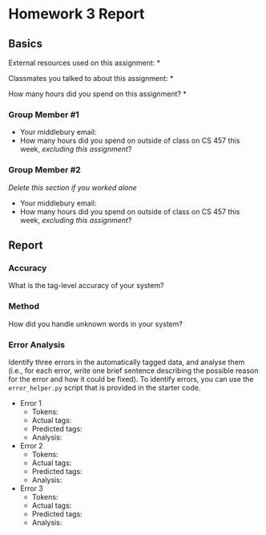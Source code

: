 # Homework 3 Report

## Basics
External resources used on this assignment:
* 

Classmates you talked to about this assignment:
* 

How many hours did you spend on this assignment?
* 

### Group Member #1
* Your middlebury email:
* How many hours did you spend on outside of class on CS 457 this week, _excluding this assignment_? 

### Group Member #2
_Delete this section if you worked alone_
* Your middlebury email:
* How many hours did you spend on outside of class on CS 457 this week, _excluding this assignment_? 

## Report
### Accuracy
What is the tag-level accuracy of your system?


### Method
How did you handle unknown words in your system?


### Error Analysis
Identify three errors in the automatically tagged data, and analyse them (i.e., for each error,
write one brief sentence describing the possible reason for the error and how it could be
fixed). To identify errors, you can use the `error_helper.py` script that is provided in the starter code.
* Error 1
  * Tokens:
  * Actual tags:
  * Predicted tags:
  * Analysis:
* Error 2
  * Tokens:
  * Actual tags:
  * Predicted tags:
  * Analysis:
* Error 3
  * Tokens:
  * Actual tags:
  * Predicted tags:
  * Analysis:
